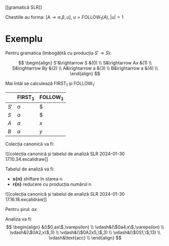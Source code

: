 [[gramatică SLR]]

Chestiile au forma:
$[A\rightarrow\alpha.\beta,u]$, $u=\text{FOLLOW}_1(A),|u|=1$

# Exemplu

Pentru gramatica (îmbogățită cu producția $S'\rightarrow S$):

$$
\begin{align}
S'&\rightarrow S &(0) \\
S&\rightarrow Ax &(1) \\
S&\rightarrow By &(2) \\
A&\rightarrow a &(3) \\
B&\rightarrow a &(4) \\
\end{align}
$$

Mai întâi se calculează $\text{FIRST}_1$ și $\text{FOLLOW}_1$:

|  | $\text{FIRST}_1$ | $\text{FOLLOW}_1$ |
| ---- | ---- | ---- |
| $S'$ | $a$ | $\$$ |
| $S$ | $a$ | $\$$ |
| $A$ | $a$ | $x$ |
| $B$ | $a$ | $y$ |
Colecția canonică va fi:

![[colecția canonică și tabelul de analiză SLR 2024-01-30 17.10.34.excalidraw]]

Tabelul de analiză va fi:

- **s{n}** shiftare în starea n
- **r{n}** reducere cu producția numărul n

![[colecția canonică și tabelul de analiză SLR 2024-01-30 17.16.18.excalidraw]]

Pentru șirul: $ax$

Analiza va fi:
$$
\begin{align}
&(\$0,ax\$,\varepsilon) \\
\vdash&(\$0a4,x\$,\varepsilon) \\
\vdash&(\$0A2,x\$,3) \\
\vdash&(\$0A2x5,\$,3) \\
\vdash&(\$0S1,\$,13) \\
\vdash&\text{acc} \\
\end{align}
$$
